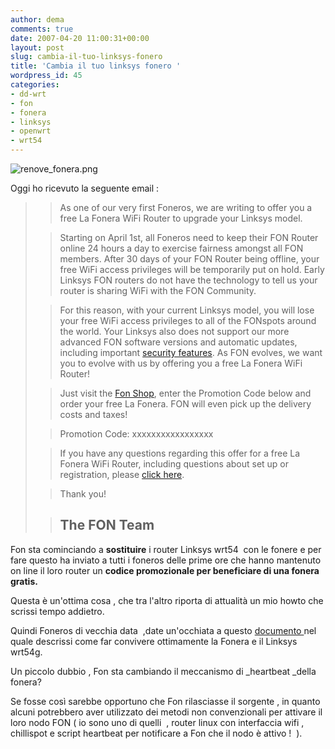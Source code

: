 ```yaml
---
author: dema
comments: true
date: 2007-04-20 11:00:31+00:00
layout: post
slug: cambia-il-tuo-linksys-fonero
title: 'Cambia il tuo linksys fonero '
wordpress_id: 45
categories:
- dd-wrt
- fon
- fonera
- linksys
- openwrt
- wrt54
---
```


![renove_fonera.png](http://dema.tv/wp-content/uploads/2007/04/renove_fonera.png)

Oggi ho ricevuto la seguente email :


<blockquote>

> 
> As one of our very first Foneros, we are writing to offer you a free La Fonera WiFi Router to upgrade your Linksys model.
> 
> 

> 
> Starting on April 1st, all Foneros need to keep their FON Router online 24 hours a day to exercise fairness amongst all FON members. After 30 days of your FON Router being offline, your free WiFi access privileges will be temporarily put on hold. Early Linksys FON routers do not have the technology to tell us your router is sharing WiFi with the FON Community.
> 
> 

> 
> For this reason, with your current Linksys model, you will lose your free WiFi access privileges to all of the FONspots around the world. Your Linksys also does not support our more advanced FON software versions and automatic updates, including important [security features](http://www.fon.com/en/info/security). As FON evolves, we want you to evolve with us by offering you a free La Fonera WiFi Router!
> 
> 

> 
> Just visit the [Fon Shop](https://shop.fon.com/), enter the Promotion Code below and order your free La Fonera. FON will even pick up the delivery costs and taxes!
> 
> 

> 
> Promotion Code: xxxxxxxxxxxxxxxxx
> 
> 

> 
> If you have any questions regarding this offer for a free La Fonera WiFi Router, including questions about set up or registration, please [click here](http://www.fon.com/en/support/help).
> 
> 

> 
> 

> 
> Thank you!
> 
> 


> 
> ## The FON Team
> 
> 
</blockquote>


Fon sta cominciando a **sostituire** i router Linksys wrt54  con le fonere e per fare questo ha inviato a tutti i foneros delle prime ore che hanno mantenuto on line il loro router un **codice promozionale per beneficiare di una fonera gratis.**

Questa è un'ottima cosa , che tra l'altro riporta di attualità un mio howto che scrissi tempo addietro.

Quindi Foneros di vecchia data  ,date un'occhiata a questo [documento ](http://it.fon.wikia.com/wiki/Integrare_la_fonera_al_tuo_gia_esistente_router_linksys_wrt54g)nel quale descrissi come far convivere ottimamente la Fonera e il Linksys wrt54g.

Un piccolo dubbio , Fon sta cambiando il meccanismo di _heartbeat _della fonera?

Se fosse così sarebbe opportuno che Fon rilasciasse il sorgente , in quanto alcuni potrebbero aver utilizzato dei metodi non convenzionali per attivare il loro nodo FON ( io sono uno di quelli  , router linux con interfaccia wifi , chillispot e script heartbeat per notificare a Fon che il nodo è attivo !  ).
